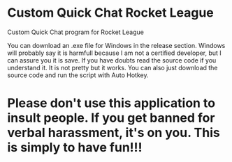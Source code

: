 # Custom Quick Chat Rocket League
Custom Quick Chat program for Rocket League

You can download an .exe file for Windows in the release section. Windows will probably say it is harmfull because I am not a certified developer, but I can assure you it is save. If you have doubts read the source code if you understand it. It is not pretty but it works. You can also just download the source code and run the script with Auto Hotkey.

# Please don't use this application to insult people. If you get banned for verbal harassment, it's on you. This is simply to have fun!!!

